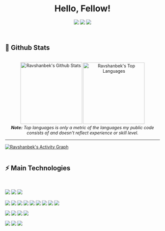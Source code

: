 <h1 align="center">
  Hello, Fellow!
<!--   <a href="#"><img src="https://media.giphy.com/media/CXzRJA18RJAtmpPNBC/giphy.gif" width="28"></a> -->
</h1>

<p align="center">   
  <a href="ravshanbekxojamuratov65@gmail.com" target="_blank"><img src="https://img.shields.io/badge/-Email-daeaf6?style=for-the-badge&logo=gmail&logoColor=107a8bF"></a>
  <a href="https://t.me/Ravshanbek92" target="_blank"><img src="https://img.shields.io/badge/-Telegram-daeaf6?style=for-the-badge&logo=telegram&logoColor=107a8bF"></a>
  <a href="https://www.linkedin.com/in/ravshanbek-xojamuratov-80aa26218/" target="_blank"><img src="https://img.shields.io/badge/-LinkedIn-daeaf6?style=for-the-badge&logo=linkedin&logoColor=107a8b"></a> 
<!--   <a href="ravshanbekxojamuratov65@gmail.com" target="_blank"><img src="https://img.shields.io/badge/-Instagram-0D1117?style=for-the-badge&logo=instagram&logoColor=F0DB4F"></a>
  <a href="ravshanbekxojamuratov65@gmail.com" target="_blank"><img src="https://img.shields.io/badge/YouTube-0D1117?style=for-the-badge&logo=youtube&logoColor=F0DB4F"></a> -->
</p>


<br/>


<h2>📃 Github Stats</h2>

<br/>

<diV>
<!-- 40514e -->
  <div align="center">
    <a href="#"><img alt="Ravshanbek's Github Stats" src="https://github-readme-stats.vercel.app/api?username=ravshanbk&show_icons=true&include_all_commits=true&count_private=true&theme=react&hide_border=true&bg_color=107a8b&title_color=F0DB4F&icon_color=F0DB4F" height="201"/></a>
    <a href="#"><img alt="Ravshanbek's Top Languages" src="https://github-readme-stats.vercel.app/api/top-langs/?username=ravshanbk&langs_count=8&layout=compact&theme=react&hide_border=true&bg_color=107a8b&title_color=daeaf6&icon_color=F0DB4F" height="200"/></a>
    <br/>
    <i><b>Note:</b> Top languages is only a metric of the languages my public code consists of and doesn't reflect experience or skill level.</i>
  </div>

  <hr/>

  <div>
    <a href="#"><img alt="Ravshanbek's Activity Graph" src="https://activity-graph.herokuapp.com/graph?username=ravshanbk&custom_title=Ravshanbek%20Xojamuratov's%20Contribution%20Graph&bg_color=107a8b&color=F0DB4F&line=daeaf6&point=F0DB4F&hide_border=true" /></a>
  <div> 
</div>

<br/>

<h2>⚡ Main Technologies</h2>

<br/>

<p align="start">
 <a href="#"><img src="https://img.shields.io/badge/-C-daeaf6?style=flat-round&logo=C&logoColor=107a8b"></a>
 <a href="#"><img src="https://img.shields.io/badge/-Python-daeaf6?style=flat-round&logo=Python&logoColor=107a8b"></a>
 <a href="#"><img src="https://img.shields.io/badge/-Dart-daeaf6?style=flat-round&logo=Dart&badge_color=497285&logoColor=107a8b"></a>
  <br/><br/>
 <a href="#"><img src="https://img.shields.io/badge/-Flutter-daeaf6?style=flat-round&logo=Flutter&logoColor=107a8b&labelColor=https://img.shields.io"></a>
 <a href="#"><img src="https://img.shields.io/badge/-Provider-daeaf6?style=flat&logo=Provider&logoColor=107a8b"></a>
 <a href="#"><img src="https://img.shields.io/badge/-Bloc-daeaf6?style=flat-round&logo=Bloc&logoColor=107a8b"></a>
 <a href="#"><img src="https://img.shields.io/badge/-Cubit-daeaf6?style=flat-round&logo=Cubit&logoColor=107a8b"></a>
 <a href="#"><img src="https://img.shields.io/badge/-Hydrated bloc-daeaf6?style=flat-round&logo=Hydrated_bloc&logoColor=107a8b"></a>
 <a href="#"><img src="https://img.shields.io/badge/-GetX-daeaf6?style=flat-round&logo=GetX&logoColor=107a8b"></a>
 <a href="#"><img src="https://img.shields.io/badge/-Hive-daeaf6?style=flat-round&logo=GetX&logoColor=107a8b"></a>
 <a href="#"><img src="https://img.shields.io/badge/-SharedPreferences-daeaf6?style=flat-round&logo=SharedPreferencesX&logoColor=107a8b"></a>
 <a href="#"><img src="https://img.shields.io/badge/-SqfLite-daeaf6?style=flat-round&logo=SqfLite&logoColor=107a8b"></a>
  
 <a href="#"><img src="https://img.shields.io/badge/-Nodejs-daeaf6?style=flat-round&logo=Node.js&logoColor=107a8b"></a>
 <a href="#"><img src="https://img.shields.io/badge/-MongoDB-daeaf6?style=flat-round&logo=mongodb&logoColor=107a8b"></a>
 <a href="#"><img src="https://img.shields.io/badge/SQL%20-%23daeaf6.svg?style=flat-round&logo=amazon-dynamodb&logoColor=107a8b"></a>
 <a href="#"><img src="https://img.shields.io/badge/-Strapi-daeaf6?style=flat-round&logo=Strapi&logoColor=107a8b"></a>
<!--  <a href="#"><img src="https://img.shields.io/badge/GitHub%20Pages-%230D1117.svg?style=flat-round&logo=github&logoColor=107a8b"></a> -->
 <a href="#"><img src="https://img.shields.io/badge/-Git-daeaf6?style=flat-round&logo=git&logoColor=107a8b"></a>
 <a href="#"><img src="https://img.shields.io/badge/-GitHub-daeaf6?style=flat-round&logo=github&logoColor=107a8b"></a>
 <a href="#"><img src="https://img.shields.io/badge/Bash%20-%23daeaf6.svg?style=flat-round&logo=gnu-bash&logoColor=107a8b"></a>
  
</p>

<br/>

